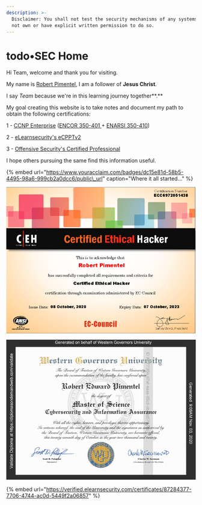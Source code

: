 ```yaml
---
description: >-
  Disclaimer: You shall not test the security mechanisms of any systems you do
  not own or have explicit written permission to do so.
---
```


# todo•SEC Home

Hi Team, welcome and thank you for visiting. 

My name is [Robert Pimentel](https://www.linkedin.com/in/pimentelrobert1/), I am a follower of **Jesus Christ**. 

I say _Team_ because we're in this learning journey together**.**

My goal creating this website is to take notes and document my path to obtain the following certifications:

1 - [CCNP Enterprise](cloud-and-networked-systems-topics/routing-and-switching/350-401-encor-implementing-cisco-enterprise-network-core-technologies/) \([ENCOR 350-401 ](https://www.cisco.com/c/en/us/training-events/training-certifications/exams/current-list/encor-350-401.html)+ [ENARSI 350-410](https://www.cisco.com/c/en/us/training-events/training-certifications/exams/current-list/enarsi-300-410.html#~exam-overview)\) 

2 - [eLearnsecurity's ](https://elearnsecurity.com/product/ecpptv2-certification/)[eCPPTv2](https://elearnsecurity.com/product/ecpptv2-certification/)

3 - [Offensive Security's Certified Professional ](https://www.offensive-security.com/pwk-oscp/)

I hope others pursuing the same find this information useful. 

{% embed url="https://www.youracclaim.com/badges/dc15e81d-58b5-4495-98a6-999cb2a0dcc6/public\_url" caption="Where it all started..." %}

![CEH complete, requirement for WGU&apos;s Msc...](.gitbook/assets/image%20%2872%29.png)

![Msc Cybersecurity and Information Assurance](.gitbook/assets/image%20%2875%29.png)

{% embed url="https://verified.elearnsecurity.com/certificates/87284377-7706-4744-ac0d-5449f2a06857" %}



